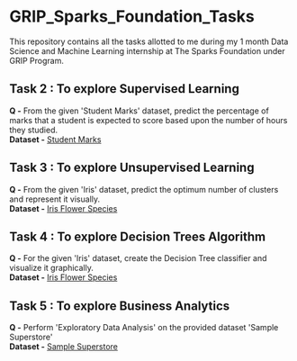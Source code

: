 # GRIP_Sparks_Foundation_Tasks 
This repository contains all the tasks allotted to me during my 1 month Data Science and Machine Learning internship at The Sparks Foundation under GRIP Program.

## Task 2 : To explore Supervised Learning
**Q -** From the given 'Student Marks' dataset, predict the percentage of marks that a student is expected to score based upon the number of hours they studied. <br>
**Dataset -** [Student Marks](http://bit.ly/w-data)

## Task 3 : To explore Unsupervised Learning
**Q -** From the given 'Iris' dataset, predict the optimum number of clusters and represent it visually. <br>
**Dataset -** [Iris Flower Species](https://github.com/gulvaibhav20/GRIP_Sparks_Foundation_Tasks/blob/main/Iris.csv)

## Task 4 : To explore Decision Trees Algorithm
**Q -** For the given 'Iris' dataset, create the Decision Tree classifier and visualize it graphically. <br>
**Dataset -** [Iris Flower Species](https://github.com/gulvaibhav20/GRIP_Sparks_Foundation_Tasks/blob/main/Iris.csv)

## Task 5 : To explore Business Analytics
**Q -** Perform 'Exploratory Data Analysis' on the provided dataset 'Sample Superstore' <br>
**Dataset -** [Sample Superstore](https://github.com/gulvaibhav20/GRIP_Sparks_Foundation_Tasks/blob/main/SampleSuperstore.csv)
